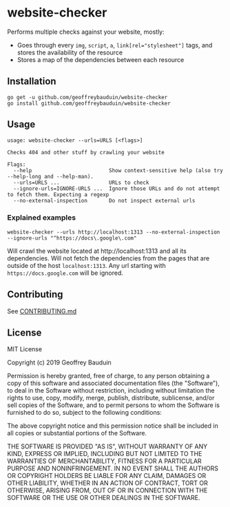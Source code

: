 # website-checker

Performs multiple checks against your website, mostly:

- Goes through every `img`, `script`, `a`, `link[rel="stylesheet"]` tags, and stores the availability of the resource
- Stores a map of the dependencies between each resource

## Installation

```
go get -u github.com/geoffreybauduin/website-checker
go install github.com/geoffreybauduin/website-checker
```

## Usage

```
usage: website-checker --urls=URLS [<flags>]

Checks 404 and other stuff by crawling your website

Flags:
  --help                         Show context-sensitive help (also try --help-long and --help-man).
  --urls=URLS ...                URLs to check
  --ignore-urls=IGNORE-URLS ...  Ignore those URLs and do not attempt to fetch them. Expecting a regexp
  --no-external-inspection       Do not inspect external urls
```

### Explained examples

```
website-checker --urls http://localhost:1313 --no-external-inspection --ignore-urls "^https://docs\.google\.com"
```

Will crawl the website located at http://localhost:1313 and all its dependencies. Will not fetch the dependencies from the pages that are outside of the host `localhost:1313`. Any url starting with `https://docs.google.com` will be ignored.

## Contributing

See [CONTRIBUTING.md](https://github.com/geoffreybauduin/website-checker/blob/master/CONTRIBUTING.md)

## License

MIT License

Copyright (c) 2019 Geoffrey Bauduin

Permission is hereby granted, free of charge, to any person obtaining a copy
of this software and associated documentation files (the "Software"), to deal
in the Software without restriction, including without limitation the rights
to use, copy, modify, merge, publish, distribute, sublicense, and/or sell
copies of the Software, and to permit persons to whom the Software is
furnished to do so, subject to the following conditions:

The above copyright notice and this permission notice shall be included in all
copies or substantial portions of the Software.

THE SOFTWARE IS PROVIDED "AS IS", WITHOUT WARRANTY OF ANY KIND, EXPRESS OR
IMPLIED, INCLUDING BUT NOT LIMITED TO THE WARRANTIES OF MERCHANTABILITY,
FITNESS FOR A PARTICULAR PURPOSE AND NONINFRINGEMENT. IN NO EVENT SHALL THE
AUTHORS OR COPYRIGHT HOLDERS BE LIABLE FOR ANY CLAIM, DAMAGES OR OTHER
LIABILITY, WHETHER IN AN ACTION OF CONTRACT, TORT OR OTHERWISE, ARISING FROM,
OUT OF OR IN CONNECTION WITH THE SOFTWARE OR THE USE OR OTHER DEALINGS IN THE
SOFTWARE.
